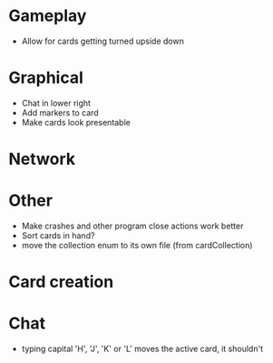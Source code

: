 # Gameplay
- Allow for cards getting turned upside down

# Graphical
- Chat in lower right
- Add markers to card
- Make cards look presentable

# Network

# Other
- Make crashes and other program close actions work better
- Sort cards in hand?
- move the collection enum to its own file (from cardCollection)

# Card creation

# Chat
- typing capital 'H', 'J', 'K' or 'L' moves the active card, it shouldn't

